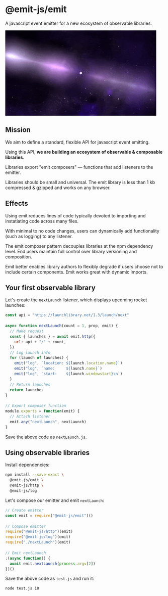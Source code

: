# @emit-js/emit

A javascript event emitter for a new ecosystem of observable libraries.

![emit](emit.gif)

## Mission

We aim to define a standard, flexible API for javascript event emitting.

Using this API, **we are building an ecosystem of observable & composable libraries**.

Libraries export "emit composers" — functions that add listeners to the emitter.

Libraries should be small and universal. The emit library is less than 1 kb compressed & gzipped and works on any browser.

## Effects

Using emit reduces lines of code typically devoted to importing and instatiating code across many files.

With minimal to no code changes, users can dynamically add functionality (such as logging) to any listener.

The emit composer pattern decouples libraries at the npm dependency level. End users maintain full control over library versioning and composition.

Emit better enables library authors to flexibly degrade if users choose not to include certain components. Emit works great with dynamic imports.

## Your first observable library

Let's create the `nextLaunch` listener, which displays upcoming rocket launches:

```js
const api = "https://launchlibrary.net/1.3/launch/next"

async function nextLaunch(count = 1, prop, emit) {
  // Make request
  const { launches } = await emit.http({
    url: api + "/" + count,
  })
  // Log launch info
  for (launch of launches) {
    emit("log", `location: ${launch.location.name}`)
    emit("log", `name:     ${launch.name}`)
    emit("log", `start:    ${launch.windowstart}\n`)
  }
  // Return launches
  return launches
}

// Export composer function
module.exports = function(emit) {
  // Attach listener
  emit.any("nextLaunch", nextLaunch)
}
```

Save the above code as `nextLaunch.js`.

## Using observable libraries

Install dependencies:

```bash
npm install --save-exact \
  @emit-js/emit \
  @emit-js/http \
  @emit-js/log
```

Let's compose our emitter and emit `nextLaunch`:

```js
// Create emitter
const emit = require("@emit-js/emit")()

// Compose emitter
require("@emit-js/http")(emit)
require("@emit-js/log")(emit)
require("./nextLaunch")(emit)

// Emit nextLaunch
;(async function() {
  await emit.nextLaunch(process.argv[2])
})()
```

Save the above code as `test.js` and run it:

```bash
node test.js 10
```
